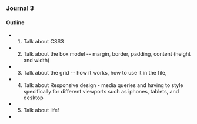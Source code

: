 
### Journal 3


#### Outline 

   + 1. Talk about CSS3
   + 2. Talk about the box model -- margin, border, padding, content (height and width)
   + 3. Talk about the grid -- how it works, how to use it in the file, 
   + 4. Talk about Responsive design - media queries and having to style specifically for different viewports such as iphones, tablets, and desktop
   + 5. Talk about life!
   + 
   
